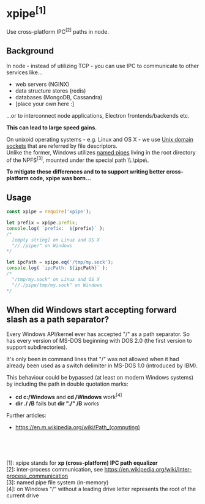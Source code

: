 
xpipe<sup>[1]</sup>
===================

Use cross-platform IPC<sup>[2]</sup> paths in node.

Background
----------

In node - instead of utilizing TCP - you can use IPC to communicate to other services like...

- web servers (NGINX)
- data structure stores (redis)
- databases (MongoDB, Cassandra)
- [place your own here :]

...or to interconnect node applications, Electron frontends/backends etc.  

**This can lead to large speed gains.**

On unixoid operating systems - e.g. Linux and OS X - we use [Unix domain sockets](https://en.wikipedia.org/wiki/Unix_domain_socket) 
that are referred by file descriptors.  
Unlike the former, Windows utilizes [named pipes](https://en.wikipedia.org/wiki/Named_pipe) living 
in the root directory of the NPFS<sup>[3]</sup>, mounted under the special path \\\\.\\pipe\\.

**To mitigate these differences and to to support writing better cross-platform code, xpipe was born...**

Usage
-----

```javascript
const xpipe = require('xpipe');

let prefix = xpipe.prefix;
console.log( `prefix:  ${prefix}` );
/*
  [empty string] on Linux and OS X
  "//./pipe/" on Windows
*/

let ipcPath = xpipe.eq('/tmp/my.sock');
console.log( `ipcPath: ${ipcPath}` );
/*
  "/tmp/my.sock" on Linux and OS X
  "//./pipe/tmp/my.sock" on Windows
*/
```

When did Windows start accepting forward slash as a path separator?
-------------------------------------------------------------------

Every Windows API/kernel ever has accepted "/" as a path separator.
So has every version of MS-DOS beginning with DOS 2.0 (the first version 
to support subdirectories).

It's only been in command lines that "/" was not allowed when it had
already been used as a switch delimiter in MS-DOS 1.0 (introduced by IBM).

This behaviour could be bypassed (at least on modern Windows systems) by including 
the path in double quotation marks:
- **cd c:/Windows** and **cd /Windows** work<sup>[4]</sup>
- **dir ./ /B** fails but **dir "./" /B** works

Further articles: 
- https://en.m.wikipedia.org/wiki/Path_(computing)

<p>&nbsp;</p> 
<p>&nbsp;</p> 
  
[1]: xpipe stands for **xp (cross-platform) IPC path equalizer**  
[2]: inter-process communication, see https://en.wikipedia.org/wiki/Inter-process_communication  
[3]: named pipe file system (in-memory)  
[4]: on Windows "/" without a leading drive letter represents the root of the current drive  
